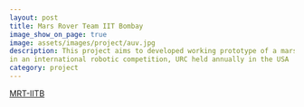 ```yaml
---
layout: post
title: Mars Rover Team IIT Bombay
image_show_on_page: true
image: assets/images/project/auv.jpg
description: This project aims to developed working prototype of a mars rover for participation 
in an international robotic competition, URC held annually in the USA
category: project
---
```

<a href="https://iitbmartian.github.io/">MRT-IITB</a>


